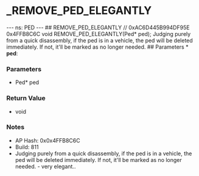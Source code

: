 # _REMOVE_PED_ELEGANTLY

--- ns: PED --- ## REMOVE_PED_ELEGANTLY  // 0xAC6D445B994DF95E 0x4FFB8C6C void REMOVE_PED_ELEGANTLY(Ped* ped);  Judging purely from a quick disassembly, if the ped is in a vehicle, the ped will be deleted immediately. If not, it'll be marked as no longer needed.  ## Parameters * **ped**:

### Parameters
* Ped* ped

### Return Value
* void

### Notes
* AP Hash: 0x0x4FFB8C6C
* Build: 811
* Judging purely from a quick disassembly, if the ped is in a vehicle, the ped will be deleted immediately. If not, it'll be marked as no longer needed. - very elegant..

